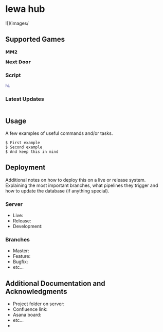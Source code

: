 # lewa hub
![](images/

## Supported Games
𝗠𝗠𝟮


𝗡𝗲𝘅𝘁 𝗗𝗼𝗼𝗿

### Script
```lua
hi
```

### Latest Updates
```

```
## Usage

A few examples of useful commands and/or tasks.

```
$ First example
$ Second example
$ And keep this in mind
```

## Deployment

Additional notes on how to deploy this on a live or release system. Explaining the most important branches, what pipelines they trigger and how to update the database (if anything special).

### Server

* Live:
* Release:
* Development:

### Branches

* Master:
* Feature:
* Bugfix:
* etc...

## Additional Documentation and Acknowledgments

* Project folder on server:
* Confluence link:
* Asana board:
* etc...
* 
